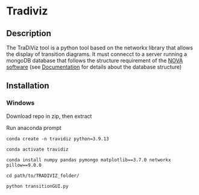 # Tradiviz

## Description

The TraDiViz tool is a python tool based on the networkx library that allows the display of transition diagrams. 
It must connecct to a server running a mongoDB database that follows the structure requirement of the [NOVA software](https://github.com/hcmlab/nova) (see [Documentation](https://rawgit.com/hcmlab/nova/master/docs/index.html#general-structure) for details about the database structure)

## Installation

### Windows 

Download repo in zip, then extract

Run anaconda prompt

```
conda create -n travidiz python=3.9.13 

conda activate travidiz

conda install numpy pandas pymongo matplotlib==3.7.0 networkx pillow==9.0.0

cd path/to/TRADIVIZ_folder/

python transitionGUI.py

```
